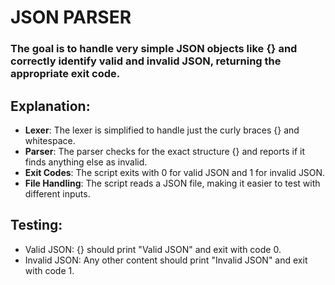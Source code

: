 # JSON PARSER

### The goal is to handle very simple JSON objects like {} and correctly identify valid and invalid JSON, returning the appropriate exit code.

## Explanation:
- **Lexer**: The lexer is simplified to handle just the curly braces {} and whitespace.
- **Parser**: The parser checks for the exact structure {} and reports if it finds anything else as invalid.
- **Exit Codes**: The script exits with 0 for valid JSON and 1 for invalid JSON.
- **File Handling**: The script reads a JSON file, making it easier to test with different inputs.
## Testing:
- Valid JSON: {} should print "Valid JSON" and exit with code 0.
- Invalid JSON: Any other content should print "Invalid JSON" and exit with code 1.
